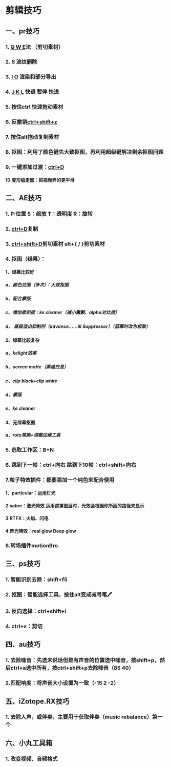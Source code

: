 # 剪辑技巧

## 一、pr技巧



### 1.   <u>Q W E</u>法  （剪切素材）

### 2.   S   波纹删除

### 3.   <u>I  O</u>  渲染和部分导出

### 4.   <u>J   K   L</u>  快退  暂停  快进

### 5.   按住ctrl 快速拖动素材

### 6.   反撤销<u>ctrl+shift+z</u>

### 7.   按住alt拖动复制素材

### 8.   抠图：利用了颜色键先大致抠图，再利用超级键解决剩余抠图问题

### 9.   一键添加过渡：<u>ctrl+D</u>

#### 10.变形稳定器：把视频弄的更平滑













## 二、AE技巧

### 1.   P:位置   S：缩放    T：透明度    R：旋转  

### 2.   <u>ctrl+D</u>复制

### 3.   <u>ctrl+shift+D</u>剪切素材     alt+{  /  }剪切素材

### 4.   抠图（绿幕）：

#### 1、绿幕比较好

##### a、颜色范围（多次）：大致抠图

##### b、配合蒙版

##### c、增加柔和度：ke cleaner（减小震颤、alpha对比度）

##### d、 高级溢出抑制剂（advance......ill Suppressor）（蓝幕时改为极致）

#### 2、绿幕比较复杂

##### a、kelight效果

##### b、screen matte（黑遮白显）

##### c、clip black+clip white

##### d、蒙版

##### e、ke cleaner

#### 3、无绿幕抠图

##### a、roto笔刷+调整边缘工具

### 5.   选取工作区：B+N 

### 6.   跳到下一帧：ctrl+向右  跳到下10帧：ctrl+shift+向右

### 7.粒子特效插件：都要添加一个纯色来配合使用

#### 1、particular：运用灯光



#### 2.saber：激光特效    运用遮罩图层时，光效会根据你所画的路径来显示

#### 3.RTFX：火焰、闪电

#### 4.辉光特效：real glow      Deep glow

### 8.转场插件motionBro











## 三、ps技巧

### 1.   智能识别去除：shift+f5

### 2.   抠图：智能选择工具，按住alt变成减号笔🖊

### 3.   反向选择：ctrl+shift+i

### 4.   ctrl+x：剪切







## 四、au技巧

### 1.   去除噪音：先选未说话但是有声音的位置选中噪音，按shift+p，然后ctrl+a选中所有，按ctrl+shift+p去除噪音（85    40）

### 2.匹配响度：将声音大小设置为一致（-15   2   -2）









## 五、iZotope.RX技巧

### 1.   去除人声，或伴奏，主要用于获取伴奏（music rebalance）第一个











## 六、小丸工具箱

### 1.   改变视频、音频格式
